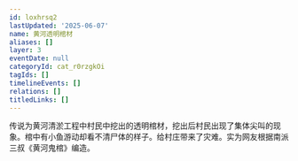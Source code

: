 ```yaml
---
id: loxhrsq2
lastUpdated: '2025-06-07'
name: 黄河透明棺材
aliases: []
layer: 3
eventDate: null
categoryId: cat_r0rzgkOi
tagIds: []
timelineEvents: []
relations: []
titledLinks: []
---
```

传说为黄河清淤工程中村民中挖出的透明棺材，挖出后村民出现了集体尖叫的现象。棺中有小鱼游动却看不清尸体的样子。给村庄带来了灾难。实为网友根据南派三叔《黄河鬼棺》编造。
